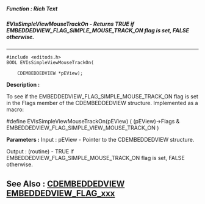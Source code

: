##### Function : Rich Text
##### EVIsSimpleViewMouseTrackOn - Returns TRUE if EMBEDDEDVIEW_FLAG_SIMPLE_MOUSE_TRACK_ON flag is set, FALSE otherwise.
---
```
#include <editods.h>
BOOL EVIsSimpleViewMouseTrackOn(

	CDEMBEDDEDVIEW *pEView);
```
**Description :**

To see if the EMBEDDEDVIEW_FLAG_SIMPLE_MOUSE_TRACK_ON flag is set in the Flags 
member of the CDEMBEDDEDVIEW structure.  Implemented as a macro:

#define EVIsSimpleViewMouseTrackOn(pEView) ( (pEView)->Flags & 
EMBEDDEDVIEW_FLAG_SIMPLE_VIEW_MOUSE_TRACK_ON )

**Parameters :**
Input :
pEView  -  Pointer to the CDEMBEDDEDVIEW structure.

Output :
(routine)  -  TRUE if EMBEDDEDVIEW_FLAG_SIMPLE_MOUSE_TRACK_ON flag is set, FALSE otherwise.



**See Also :**
[CDEMBEDDEDVIEW](/reference/Data/CDEMBEDDEDVIEW)
[EMBEDDEDVIEW_FLAG_xxx](/reference/Symb/EMBEDDEDVIEW_FLAG_xxx)
---
